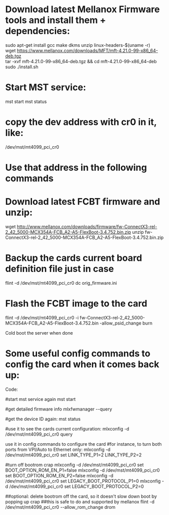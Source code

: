 # Download latest Mellanox Firmware tools and install them  + dependencies:  
sudo apt-get install gcc make dkms unzip linux-headers-$(uname -r)  
wget https://www.mellanox.com/downloads/MFT/mft-4.21.0-99-x86_64-deb.tgz  
tar -xvf mft-4.21.0-99-x86_64-deb.tgz && cd mft-4.21.0-99-x86_64-deb  
sudo ./install.sh

# Start MST service:
mst start
mst status
# copy the dev address with cr0 in it, like:
/dev/mst/mt4099_pci_cr0
# Use that address in the following commands

# Download latest FCBT firmware and unzip:
wget http://www.mellanox.com/downloads/firmware/fw-ConnectX3-rel-2_42_5000-MCX354A-FCB_A2-A5-FlexBoot-3.4.752.bin.zip
unzip fw-ConnectX3-rel-2_42_5000-MCX354A-FCB_A2-A5-FlexBoot-3.4.752.bin.zip

# Backup the cards current board definition file just in case
flint -d /dev/mst/mt4099_pci_cr0 dc orig_firmware.ini

# Flash the FCBT image to the card
flint -d /dev/mst/mt4099_pci_cr0 -i fw-ConnectX3-rel-2_42_5000-MCX354A-FCB_A2-A5-FlexBoot-3.4.752.bin -allow_psid_change burn

Cold boot the server when done

# Some useful config commands to config the card when it comes back up:

Code:

#start mst service again
mst start

#get detailed firmware info
mlxfwmanager --query

#get the device ID again:
mst status

#use it to see the cards current configuration:
mlxconfig -d /dev/mst/mt4099_pci_cr0 query

use it in config commands to configure the card
#for instance, to turn both ports from VPI/Auto to Ethernet only:
mlxconfig -d /dev/mst/mt4099_pci_cr0 set LINK_TYPE_P1=2 LINK_TYPE_P2=2


#turn off bootrom crap
mlxconfig -d /dev/mst/mt4099_pci_cr0 set BOOT_OPTION_ROM_EN_P1=false
mlxconfig -d /dev/mst/mt4099_pci_cr0 set BOOT_OPTION_ROM_EN_P2=false
mlxconfig -d /dev/mst/mt4099_pci_cr0 set LEGACY_BOOT_PROTOCOL_P1=0
mlxconfig -d /dev/mst/mt4099_pci_cr0 set LEGACY_BOOT_PROTOCOL_P2=0


##optional: delete bootrom off the card, so it doesn't slow down boot by popping up crap
##this is safe to do and supported by mellanox
flint -d /dev/mst/mt4099_pci_cr0 --allow_rom_change drom

